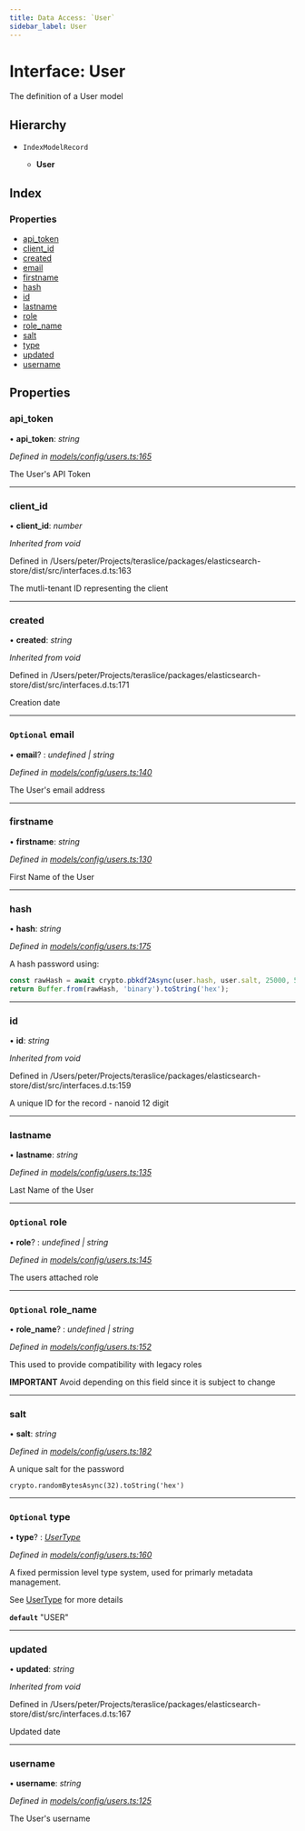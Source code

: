 ```yaml
---
title: Data Access: `User`
sidebar_label: User
---
```


# Interface: User

The definition of a User model

## Hierarchy

* `IndexModelRecord`

  * **User**

## Index

### Properties

* [api_token](user.md#api_token)
* [client_id](user.md#client_id)
* [created](user.md#created)
* [email](user.md#optional-email)
* [firstname](user.md#firstname)
* [hash](user.md#hash)
* [id](user.md#id)
* [lastname](user.md#lastname)
* [role](user.md#optional-role)
* [role_name](user.md#optional-role_name)
* [salt](user.md#salt)
* [type](user.md#optional-type)
* [updated](user.md#updated)
* [username](user.md#username)

## Properties

###  api_token

• **api_token**: *string*

*Defined in [models/config/users.ts:165](https://github.com/terascope/teraslice/blob/fd211a8bb/packages/data-access/src/models/config/users.ts#L165)*

The User's API Token

___

###  client_id

• **client_id**: *number*

*Inherited from void*

Defined in /Users/peter/Projects/teraslice/packages/elasticsearch-store/dist/src/interfaces.d.ts:163

The mutli-tenant ID representing the client

___

###  created

• **created**: *string*

*Inherited from void*

Defined in /Users/peter/Projects/teraslice/packages/elasticsearch-store/dist/src/interfaces.d.ts:171

Creation date

___

### `Optional` email

• **email**? : *undefined | string*

*Defined in [models/config/users.ts:140](https://github.com/terascope/teraslice/blob/fd211a8bb/packages/data-access/src/models/config/users.ts#L140)*

The User's email address

___

###  firstname

• **firstname**: *string*

*Defined in [models/config/users.ts:130](https://github.com/terascope/teraslice/blob/fd211a8bb/packages/data-access/src/models/config/users.ts#L130)*

First Name of the User

___

###  hash

• **hash**: *string*

*Defined in [models/config/users.ts:175](https://github.com/terascope/teraslice/blob/fd211a8bb/packages/data-access/src/models/config/users.ts#L175)*

A hash password using:

```js
const rawHash = await crypto.pbkdf2Async(user.hash, user.salt, 25000, 512, 'sha1')
return Buffer.from(rawHash, 'binary').toString('hex');
```

___

###  id

• **id**: *string*

*Inherited from void*

Defined in /Users/peter/Projects/teraslice/packages/elasticsearch-store/dist/src/interfaces.d.ts:159

A unique ID for the record - nanoid 12 digit

___

###  lastname

• **lastname**: *string*

*Defined in [models/config/users.ts:135](https://github.com/terascope/teraslice/blob/fd211a8bb/packages/data-access/src/models/config/users.ts#L135)*

Last Name of the User

___

### `Optional` role

• **role**? : *undefined | string*

*Defined in [models/config/users.ts:145](https://github.com/terascope/teraslice/blob/fd211a8bb/packages/data-access/src/models/config/users.ts#L145)*

The users attached role

___

### `Optional` role_name

• **role_name**? : *undefined | string*

*Defined in [models/config/users.ts:152](https://github.com/terascope/teraslice/blob/fd211a8bb/packages/data-access/src/models/config/users.ts#L152)*

This used to provide compatibility with legacy roles

**IMPORTANT** Avoid depending on this field since it is subject to change

___

###  salt

• **salt**: *string*

*Defined in [models/config/users.ts:182](https://github.com/terascope/teraslice/blob/fd211a8bb/packages/data-access/src/models/config/users.ts#L182)*

A unique salt for the password

`crypto.randomBytesAsync(32).toString('hex')`

___

### `Optional` type

• **type**? : *[UserType](../overview.md#usertype)*

*Defined in [models/config/users.ts:160](https://github.com/terascope/teraslice/blob/fd211a8bb/packages/data-access/src/models/config/users.ts#L160)*

A fixed permission level type system, used for primarly metadata management.

See [UserType](../overview.md#usertype) for more details

**`default`** "USER"

___

###  updated

• **updated**: *string*

*Inherited from void*

Defined in /Users/peter/Projects/teraslice/packages/elasticsearch-store/dist/src/interfaces.d.ts:167

Updated date

___

###  username

• **username**: *string*

*Defined in [models/config/users.ts:125](https://github.com/terascope/teraslice/blob/fd211a8bb/packages/data-access/src/models/config/users.ts#L125)*

The User's username
